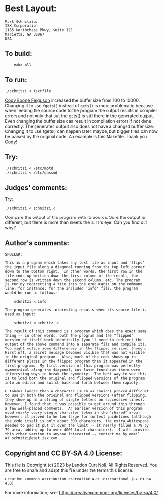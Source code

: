 # Best Layout:

	Mark Schnitzius
	ISX Corporation
	1165 Northchase Pkwy, Suite 120
	Marietta, GA 30067
	USA

## To build:

        make all

## To run:

	./schnitzi < textfile

[Cody Boone Ferguson](/winners.html#Cody_Boone_Ferguson) increased the buffer
size from 100 to 10000. Changing it to use `fgets()` instead of `gets()` is more
problematic because when feeding the source code to the program the output
results in compiler errors and not only that but the gets() is still there in
the generated output. Even changing the buffer size can result in compilation
errors if not done correctly. The generated output also does not have a changed
buffer size. Changing it to use fgets() can happen later, maybe, but bigger
files can now be parsed by the original code. An example is this Makefile. Thank
you Cody!


## Try:

	./schnitzi < /etc/motd
	./schnitzi < /etc/passwd



## Judges' comments:


Try:

	./schnitzi < schnitzi.c

Compare the output of the program with its source.  Sure the output
is different, but there is more than meets the `diff`'s eye.  Can you
find out why?

## Author's comments:

    SPOILER:

    This is a program which takes any text file as input and 'flips'
    the input file along a diagonal running from the top left corner
    down to the bottom right.  In other words, the first row in the
    file ends up written down the first column of the result, the
    second row is written down the second column, etc. The program
    is run by redirecting a file into the executable on the command
    line; for instance, for the included 'info' file, the program
    would be run as follows:
    
    	schnitzi < info
    
    The program generates interesting results when its source file is
    used as input:
    
    	schnitzi < schnitzi.c
    
    The result of this command is a program which does the exact same
    thing -- in other words, both the program and the "flipped"
    version of itself work identically (you'll need to redirect the
    output of the above command into a separate file and compile it).
    You might notice some differences in the flipped version, though.
    First off, a secret message becomes visible that was not visible
    in the original program.  Also, much of the code shows up in 
    different places in the flipped program than it appeared in the
    first program.  My first version of this program was perfectly 
    symmetrical along the diagonal, but later found out there were
    interesting ways to break the symmetry.  The best way to see this 
    is to load both the original and flipped versions of the program
    into an editor and switch back and forth between them rapidly.
    
    C tokens longer than a character (such as "main") proved difficult
    to use in both the original and flipped versions (after flipping,
    they show up as a string of single letters on successive lines).
    However, I found that it was possible to get around this through
    a few well-placed comments.  An earlier version of this program
    used nearly every single-character token in the "shared" area;
    however, it proved to be too large for contest guidelines (although
    the code itself is only about 300 characters, the extra whitespace
    needed to pad it put it over the limit -- it nearly filled a 79 by
    79 area, adding up to over 4000 total characters).  I will provide
    this other version to anyone interested -- contact me by email
    at schnitzi@east.isx.com.

## Copyright and CC BY-SA 4.0 License:

This file is Copyright (c) 2023 by Landon Curt Noll.  All Rights Reserved.
You are free to share and adapt this file under the terms this license:

    Creative Commons Attribution-ShareAlike 4.0 International (CC BY-SA 4.0)

For more information, see: https://creativecommons.org/licenses/by-sa/4.0/
